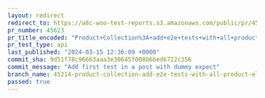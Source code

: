 ```yaml
---
layout: redirect
redirect_to: https://a8c-woo-test-reports.s3.amazonaws.com/public/pr/45623/api/index.html
pr_number: 45623
pr_title_encoded: "Product+Collection%3A+add+e2e+tests+with+all+product+elements+included"
pr_test_type: api
last_published: "2024-03-15 12:36:09 +0000"
commit_sha: 9d51f78c96663aaa3e30645f008b6bed6722c356
commit_message: "Add first test in a post with dummy expect"
branch_name: 45214-product-collection-add-e2e-tests-with-all-product-elements-included
passed: true
---
```


